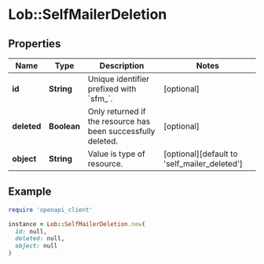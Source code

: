# Lob::SelfMailerDeletion

## Properties

| Name | Type | Description | Notes |
| ---- | ---- | ----------- | ----- |
| **id** | **String** | Unique identifier prefixed with &#x60;sfm_&#x60;. | [optional] |
| **deleted** | **Boolean** | Only returned if the resource has been successfully deleted. | [optional] |
| **object** | **String** | Value is type of resource. | [optional][default to &#39;self_mailer_deleted&#39;] |

## Example

```ruby
require 'openapi_client'

instance = Lob::SelfMailerDeletion.new(
  id: null,
  deleted: null,
  object: null
)
```

